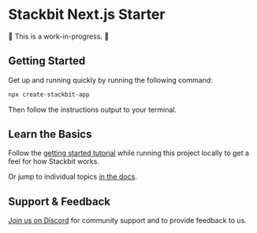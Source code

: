 # Stackbit Next.js Starter

🚧 This is a work-in-progress. 🚧

## Getting Started

Get up and running quickly by running the following command:

```txt
npx create-stackbit-app
```

Then follow the instructions output to your terminal.

## Learn the Basics

Follow the [getting started tutorial](https://docs.stackbit.com/getting-started/) while running this project locally to get a feel for how Stackbit works.

Or jump to individual topics [in the docs](https://docs.stackbit.com/).

## Support & Feedback

[Join us on Discord](https://discord.gg/HUNhjVkznH) for community support and to provide feedback to us.
